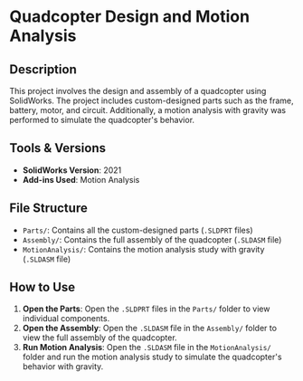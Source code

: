 # Quadcopter Design and Motion Analysis

## Description
This project involves the design and assembly of a quadcopter using SolidWorks. The project includes custom-designed parts such as the frame, battery, motor, and circuit. Additionally, a motion analysis with gravity was performed to simulate the quadcopter's behavior.

## Tools & Versions
- **SolidWorks Version**: 2021
- **Add-ins Used**: Motion Analysis

## File Structure
- `Parts/`: Contains all the custom-designed parts (`.SLDPRT` files)
- `Assembly/`: Contains the full assembly of the quadcopter (`.SLDASM` file)
- `MotionAnalysis/`: Contains the motion analysis study with gravity (`.SLDASM` file)

## How to Use
1. **Open the Parts**: Open the `.SLDPRT` files in the `Parts/` folder to view individual components.
2. **Open the Assembly**: Open the `.SLDASM` file in the `Assembly/` folder to view the full assembly of the quadcopter.
3. **Run Motion Analysis**: Open the `.SLDASM` file in the `MotionAnalysis/` folder and run the motion analysis study to simulate the quadcopter's behavior with gravity.
